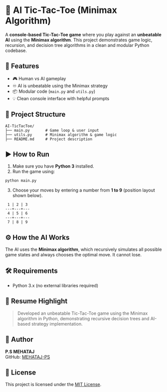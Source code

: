 # 🤖 AI Tic-Tac-Toe (Minimax Algorithm)

A **console-based Tic-Tac-Toe game** where you play against an **unbeatable AI** using the **Minimax algorithm**. This project demonstrates game logic, recursion, and decision tree algorithms in a clean and modular Python codebase.

## 🧠 Features
- 🎮 Human vs AI gameplay
- ♾️ AI is unbeatable using the Minimax strategy
- 📦 Modular code (`main.py` and `utils.py`)
- 💡 Clean console interface with helpful prompts

## 📁 Project Structure
```
AI-TicTacToe/
├── main.py       # Game loop & user input
├── utils.py      # Minimax algorithm & game logic
├── README.md     # Project description
```

## ▶️ How to Run

1. Make sure you have **Python 3** installed.
2. Run the game using:

```bash
python main.py
```

3. Choose your moves by entering a number from **1 to 9** (position layout shown below).

```
 1 | 2 | 3
---+---+---
 4 | 5 | 6
---+---+---
 7 | 8 | 9
```

## ⚙️ How the AI Works

The AI uses the **Minimax algorithm**, which recursively simulates all possible game states and always chooses the optimal move. It cannot lose.

## 🛠️ Requirements
- Python 3.x (no external libraries required)

## 📌 Resume Highlight

> Developed an unbeatable Tic-Tac-Toe game using the Minimax algorithm in Python, demonstrating recursive decision trees and AI-based strategy implementation.

## 👤 Author

**P.S MEHATAJ**  
GitHub: [MEHATAJ-PS](https://github.com/MEHATAJ-PS)

## 📄 License

This project is licensed under the [MIT License](LICENSE).